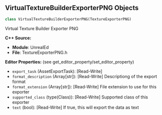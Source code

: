 ## VirtualTextureBuilderExporterPNG Objects

```python
class VirtualTextureBuilderExporterPNG(TextureExporterPNG)
```

Virtual Texture Builder Exporter PNG

**C++ Source:**

- **Module**: UnrealEd
- **File**: TextureExporterPNG.h

**Editor Properties:** (see get_editor_property/set_editor_property)

- ``export_task`` (AssetExportTask):  [Read-Write]
- ``format_description`` (Array[str]):  [Read-Write] Descriptiong of the export format
- ``format_extension`` (Array[str]):  [Read-Write] File extension to use for this exporter
- ``supported_class`` (type(Class)):  [Read-Write] Supported class of this exporter
- ``text`` (bool):  [Read-Write] If true, this will export the data as text

<a id="unreal.TextureExporterJPEG"></a>